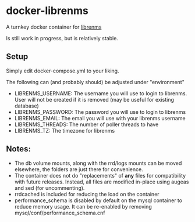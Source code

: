 # docker-librenms
A turnkey docker container for [librenms](http://www.librenms.org/)

Is still work in progress, but is relatively stable.

## Setup
Simply edit docker-compose.yml to your liking.

The following can (and probably should) be adjusted under "environment"

* LIBRENMS_USERNAME: The username you will use to login to librenms. User will not be created if it is removed (may be useful for existing database)
* LIBRENMS_PASSWORD: The password you will use to login to librenms
* LIBRENMS_EMAIL: The email you will use with your librenms username
* LIBRENMS_THREADS: The number of poller threads to have
* LIBRENMS_TZ: The timezone for librenms

## Notes:
* The db volume mounts, along with the rrd/logs mounts can be moved elsewhere, the folders are just there for convenience.
* The container does not do "replacements" of **any** files for compatibility with future releases. Instead, all files are modified in-place using augeas and sed (for uncommenting).
* rrdcached is included for reducing the load on the container
* performance_schema is disabled by default on the mysql container to reduce memory usage. It can be re-enabled by removing mysql/conf/performance_schema.cnf
